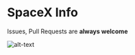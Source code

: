 # SpaceX Info
Issues, Pull Requests are **always welcome**

![alt-text](https://media.giphy.com/media/SV62k8dYq6zSwKqBL4/giphy.gif)


